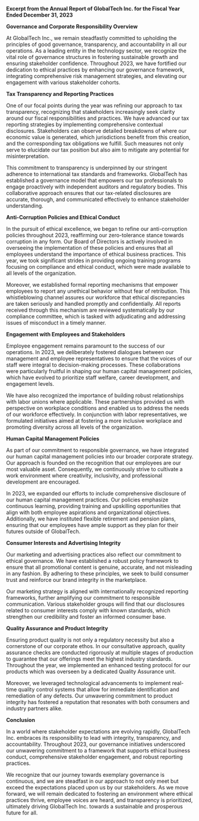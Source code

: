 **Excerpt from the Annual Report of GlobalTech Inc. for the Fiscal Year Ended December 31, 2023**

**Governance and Corporate Responsibility Overview**

At GlobalTech Inc., we remain steadfastly committed to upholding the principles of good governance, transparency, and accountability in all our operations. As a leading entity in the technology sector, we recognize the vital role of governance structures in fostering sustainable growth and ensuring stakeholder confidence. Throughout 2023, we have fortified our dedication to ethical practices by enhancing our governance framework, integrating comprehensive risk management strategies, and elevating our engagement with various stakeholder cohorts.

**Tax Transparency and Reporting Practices**

One of our focal points during the year was refining our approach to tax transparency, recognizing that stakeholders increasingly seek clarity around our fiscal responsibilities and practices. We have advanced our tax reporting strategies by implementing comprehensive contextual disclosures. Stakeholders can observe detailed breakdowns of where our economic value is generated, which jurisdictions benefit from this creation, and the corresponding tax obligations we fulfill. Such measures not only serve to elucidate our tax position but also aim to mitigate any potential for misinterpretation.

This commitment to transparency is underpinned by our stringent adherence to international tax standards and frameworks. GlobalTech has established a governance model that empowers our tax professionals to engage proactively with independent auditors and regulatory bodies. This collaborative approach ensures that our tax-related disclosures are accurate, thorough, and communicated effectively to enhance stakeholder understanding.

**Anti-Corruption Policies and Ethical Conduct**

In the pursuit of ethical excellence, we began to refine our anti-corruption policies throughout 2023, reaffirming our zero-tolerance stance towards corruption in any form. Our Board of Directors is actively involved in overseeing the implementation of these policies and ensures that all employees understand the importance of ethical business practices. This year, we took significant strides in providing ongoing training programs focusing on compliance and ethical conduct, which were made available to all levels of the organization.

Moreover, we established formal reporting mechanisms that empower employees to report any unethical behavior without fear of retribution. This whistleblowing channel assures our workforce that ethical discrepancies are taken seriously and handled promptly and confidentially. All reports received through this mechanism are reviewed systematically by our compliance committee, which is tasked with adjudicating and addressing issues of misconduct in a timely manner.

**Engagement with Employees and Stakeholders**

Employee engagement remains paramount to the success of our operations. In 2023, we deliberately fostered dialogues between our management and employee representatives to ensure that the voices of our staff were integral to decision-making processes. These collaborations were particularly fruitful in shaping our human capital management policies, which have evolved to prioritize staff welfare, career development, and engagement levels.

We have also recognized the importance of building robust relationships with labor unions where applicable. These partnerships provided us with perspective on workplace conditions and enabled us to address the needs of our workforce effectively. In conjunction with labor representatives, we formulated initiatives aimed at fostering a more inclusive workplace and promoting diversity across all levels of the organization.

**Human Capital Management Policies**

As part of our commitment to responsible governance, we have integrated our human capital management policies into our broader corporate strategy. Our approach is founded on the recognition that our employees are our most valuable asset. Consequently, we continuously strive to cultivate a work environment where creativity, inclusivity, and professional development are encouraged.

In 2023, we expanded our efforts to include comprehensive disclosure of our human capital management practices. Our policies emphasize continuous learning, providing training and upskilling opportunities that align with both employee aspirations and organizational objectives. Additionally, we have instituted flexible retirement and pension plans, ensuring that our employees have ample support as they plan for their futures outside of GlobalTech.

**Consumer Interests and Advertising Integrity**

Our marketing and advertising practices also reflect our commitment to ethical governance. We have established a robust policy framework to ensure that all promotional content is genuine, accurate, and not misleading in any fashion. By adhering to these principles, we seek to build consumer trust and reinforce our brand integrity in the marketplace.

Our marketing strategy is aligned with internationally recognized reporting frameworks, further amplifying our commitment to responsible communication. Various stakeholder groups will find that our disclosures related to consumer interests comply with known standards, which strengthen our credibility and foster an informed consumer base.

**Quality Assurance and Product Integrity**

Ensuring product quality is not only a regulatory necessity but also a cornerstone of our corporate ethos. In our consultative approach, quality assurance checks are conducted rigorously at multiple stages of production to guarantee that our offerings meet the highest industry standards. Throughout the year, we implemented an enhanced testing protocol for our products which was overseen by a dedicated Quality Assurance unit.

Moreover, we leveraged technological advancements to implement real-time quality control systems that allow for immediate identification and remediation of any defects. Our unwavering commitment to product integrity has fostered a reputation that resonates with both consumers and industry partners alike.

**Conclusion**

In a world where stakeholder expectations are evolving rapidly, GlobalTech Inc. embraces its responsibility to lead with integrity, transparency, and accountability. Throughout 2023, our governance initiatives underscored our unwavering commitment to a framework that supports ethical business conduct, comprehensive stakeholder engagement, and robust reporting practices.

We recognize that our journey towards exemplary governance is continuous, and we are steadfast in our approach to not only meet but exceed the expectations placed upon us by our stakeholders. As we move forward, we will remain dedicated to fostering an environment where ethical practices thrive, employee voices are heard, and transparency is prioritized, ultimately driving GlobalTech Inc. towards a sustainable and prosperous future for all.